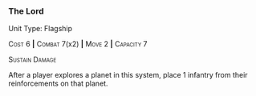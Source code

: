 ### **The Lord**

Unit Type: Flagship 

<span style="font-variant:small-caps;">Cost</span> 6 __|__ <span style="font-variant:small-caps;">Combat</span> 7(x2) __|__ <span style="font-variant:small-caps;">Move</span> 2 __|__ <span style="font-variant:small-caps;">Capacity</span> 7

<span style="font-variant:small-caps;">Sustain Damage</span>

After a player explores a planet in this system, place 1 infantry from their reinforcements on that planet.